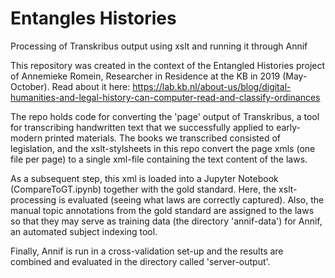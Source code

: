 # Entangles Histories
Processing of Transkribus output using xslt and running it through Annif

This repository was created in the context of the Entangled Histories project of Annemieke Romein, Researcher in Residence at the KB in 2019 (May-October). Read about it here: https://lab.kb.nl/about-us/blog/digital-humanities-and-legal-history-can-computer-read-and-classify-ordinances


The repo holds code for converting the 'page' output of Transkribus, a tool for transcribing handwritten text that we successfully applied to early-modern printed materials. The books we transcribed consisted of legislation, and the xslt-stylsheets in this repo convert the page xmls (one file per page) to a single xml-file containing the text content of the laws. 

As a subsequent step, this xml is loaded into a Jupyter Notebook (CompareToGT.ipynb) together with the gold standard. Here, the xslt-processing is evaluated (seeing what laws are correctly captured). Also, the manual topic annotations from the gold standard are assigned to the laws so that they may serve as training data (the directory 'annif-data') for Annif, an automated subject indexing tool. 

Finally, Annif is run in a cross-validation set-up and the results are combined and evaluated in the directory called 'server-output'.

